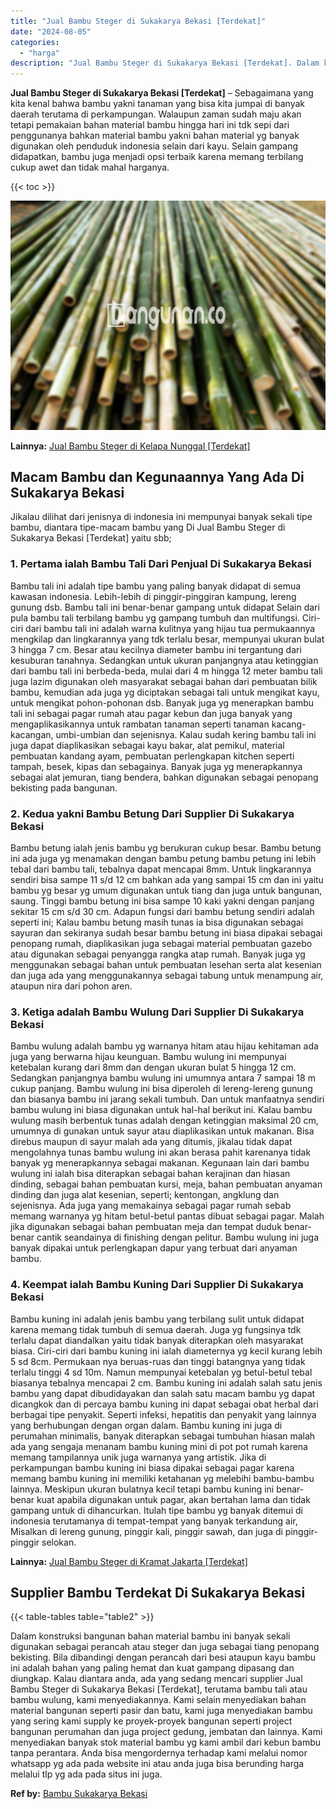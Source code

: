 ```yaml
---
title: "Jual Bambu Steger di Sukakarya Bekasi [Terdekat]"
date: "2024-08-05"
categories: 
  - "harga"
description: "Jual Bambu Steger di Sukakarya Bekasi [Terdekat]. Dalam konstruksi bangunan bahan material bambu ini banyak sekali digunakan sebagai perancah atau steger dan..."
---
```


**Jual Bambu Steger di Sukakarya Bekasi \[Terdekat\]** – Sebagaimana yang kita kenal bahwa bambu yakni tanaman yang bisa kita jumpai di banyak daerah terutama di perkampungan. Walaupun zaman sudah maju akan tetapi pemakaian bahan material bambu hingga hari ini tdk sepi dari penggunanya bahkan material bambu yakni bahan material yg banyak digunakan oleh penduduk indonesia selain dari kayu. Selain gampang didapatkan, bambu juga menjadi opsi terbaik karena memang terbilang cukup awet dan tidak mahal harganya.

{{< toc >}}

![Jual Bambu Steger di Sukakarya Bekasi [Terdekat]](/images/jual-bambu-tali-35.png)

**Lainnya:** [Jual Bambu Steger di Kelapa Nunggal \[Terdekat\]](https://bambu.bangunan.co/jual-bambu-steger-di-kelapa-nunggal-terdekat/)

## Macam Bambu dan Kegunaannya Yang Ada Di Sukakarya Bekasi

Jikalau dilihat dari jenisnya di indonesia ini mempunyai banyak sekali tipe bambu, diantara tipe-macam bambu yang Di Jual Bambu Steger di Sukakarya Bekasi \[Terdekat\] yaitu sbb;

### 1\. Pertama ialah Bambu Tali Dari Penjual Di Sukakarya Bekasi

Bambu tali ini adalah tipe bambu yang paling banyak didapat di semua kawasan indonesia. Lebih-lebih di pinggir-pinggiran kampung, lereng gunung dsb. Bambu tali ini benar-benar gampang untuk didapat Selain dari pula bambu tali terbilang bambu yg gampang tumbuh dan multifungsi. Ciri-ciri dari bambu tali ini adalah warna kulitnya yang hijau tua permukaannya mengkilap dan lingkarannya yang tdk terlalu besar, mempunyai ukuran bulat 3 hingga 7 cm. Besar atau kecilnya diameter bambu ini tergantung dari kesuburan tanahnya. Sedangkan untuk ukuran panjangnya atau ketinggian dari bambu tali ini berbeda-beda, mulai dari 4 m hingga 12 meter bambu tali juga lazim digunakan oleh masyarakat sebagai bahan dari pembuatan bilik bambu, kemudian ada juga yg diciptakan sebagai tali untuk mengikat kayu, untuk mengikat pohon-pohonan dsb. Banyak juga yg menerapkan bambu tali ini sebagai pagar rumah atau pagar kebun dan juga banyak yang mengaplikasikannya untuk rambatan tanaman seperti tanaman kacang-kacangan, umbi-umbian dan sejenisnya. Kalau sudah kering bambu tali ini juga dapat diaplikasikan sebagai kayu bakar, alat pemikul, material pembuatan kandang ayam, pembuatan perlengkapan kitchen seperti tampah, besek, kipas dan sebagainya. Banyak juga yg menerapkannya sebagai alat jemuran, tiang bendera, bahkan digunakan sebagai penopang bekisting pada bangunan.

### 2\. Kedua yakni Bambu Betung Dari Supplier Di Sukakarya Bekasi

Bambu betung ialah jenis bambu yg berukuran cukup besar. Bambu betung ini ada juga yg menamakan dengan bambu petung bambu petung ini lebih tebal dari bambu tali, tebalnya dapat mencapai 8mm. Untuk lingkarannya sendiri bisa sampe 11 s/d 12 cm bahkan ada yang sampai 15 cm dan ini yaitu bambu yg besar yg umum digunakan untuk tiang dan juga untuk bangunan, saung. Tinggi bambu betung ini bisa sampe 10 kaki yakni dengan panjang sekitar 15 cm s/d 30 cm. Adapun fungsi dari bambu betung sendiri adalah seperti ini; Kalau bambu betung masih tunas ia bisa digunakan sebagai sayuran dan sekiranya sudah besar bambu betung ini biasa dipakai sebagai penopang rumah, diaplikasikan juga sebagai material pembuatan gazebo atau digunakan sebagai penyangga rangka atap rumah. Banyak juga yg menggunakan sebagai bahan untuk pembuatan lesehan serta alat kesenian dan juga ada yang menggunakannya sebagai tabung untuk menampung air, ataupun nira dari pohon aren.

### 3\. Ketiga adalah Bambu Wulung Dari Supplier Di Sukakarya Bekasi

Bambu wulung adalah bambu yg warnanya hitam atau hijau kehitaman ada juga yang berwarna hijau keunguan. Bambu wulung ini mempunyai ketebalan kurang dari 8mm dan dengan ukuran bulat 5 hingga 12 cm. Sedangkan panjangnya bambu wulung ini umumnya antara 7 sampai 18 m cukup panjang. Bambu wulung ini bisa diperoleh di lereng-lereng gunung dan biasanya bambu ini jarang sekali tumbuh. Dan untuk manfaatnya sendiri bambu wulung ini biasa digunakan untuk hal-hal berikut ini. Kalau bambu wulung masih berbentuk tunas adalah dengan ketinggian maksimal 20 cm, umumnya di gunakan untuk sayur atau diaplikasikan untuk makanan. Bisa direbus maupun di sayur malah ada yang ditumis, jikalau tidak dapat mengolahnya tunas bambu wulung ini akan berasa pahit karenanya tidak banyak yg menerapkannya sebagai makanan. Kegunaan lain dari bambu wulung ini ialah bisa diterapkan sebagai bahan kerajinan dan hiasan dinding, sebagai bahan pembuatan kursi, meja, bahan pembuatan anyaman dinding dan juga alat kesenian, seperti; kentongan, angklung dan sejenisnya. Ada juga yang memakainya sebagai pagar rumah sebab memang warnanya yg hitam betul-betul pantas dibuat sebagai pagar. Malah jika digunakan sebagai bahan pembuatan meja dan tempat duduk benar-benar cantik seandainya di finishing dengan pelitur. Bambu wulung ini juga banyak dipakai untuk perlengkapan dapur yang terbuat dari anyaman bambu.

### 4\. Keempat ialah Bambu Kuning Dari Supplier Di Sukakarya Bekasi

Bambu kuning ini adalah jenis bambu yang terbilang sulit untuk didapat karena memang tidak tumbuh di semua daerah. Juga yg fungsinya tdk terlalu dapat diandalkan yaitu tidak banyak diterapkan oleh masyarakat biasa. Ciri-ciri dari bambu kuning ini ialah diameternya yg kecil kurang lebih 5 sd 8cm. Permukaan nya beruas-ruas dan tinggi batangnya yang tidak terlalu tinggi 4 sd 10m. Namun mempunyai ketebalan yg betul-betul tebal biasanya tebalnya mencapai 2 cm. Bambu kuning ini adalah salah satu jenis bambu yang dapat dibudidayakan dan salah satu macam bambu yg dapat dicangkok dan di percaya bambu kuning ini dapat sebagai obat herbal dari berbagai tipe penyakit. Seperti infeksi, hepatitis dan penyakit yang lainnya yang berhubungan dengan organ dalam. Bambu kuning ini juga di perumahan minimalis, banyak diterapkan sebagai tumbuhan hiasan malah ada yang sengaja menanam bambu kuning mini di pot pot rumah karena memang tampilannya unik juga warnanya yang artistik. Jika di perkampungan bambu kuning ini biasa dipakai sebagai pagar karena memang bambu kuning ini memiliki ketahanan yg melebihi bambu-bambu lainnya. Meskipun ukuran bulatnya kecil tetapi bambu kuning ini benar-benar kuat apabila digunakan untuk pagar, akan bertahan lama dan tidak gampang untuk di dihancurkan. Itulah tipe bambu yg banyak ditemui di indonesia terutamanya di tempat-tempat yang banyak terkandung air, Misalkan di lereng gunung, pinggir kali, pinggir sawah, dan juga di pinggir-pinggir selokan.

**Lainnya:** [Jual Bambu Steger di Kramat Jakarta \[Terdekat\]](https://bambu.bangunan.co/jual-bambu-steger-di-kramat-jakarta-terdekat/)

## Supplier Bambu Terdekat Di Sukakarya Bekasi

{{< table-tables table="table2" >}}

Dalam konstruksi bangunan bahan material bambu ini banyak sekali digunakan sebagai perancah atau steger dan juga sebagai tiang penopang bekisting. Bila dibandingi dengan perancah dari besi ataupun kayu bambu ini adalah bahan yang paling hemat dan kuat gampang dipasang dan diungkap. Kalau diantara anda, ada yang sedang mencari supplier Jual Bambu Steger di Sukakarya Bekasi \[Terdekat\], terutama bambu tali atau bambu wulung, kami menyediakannya. Kami selain menyediakan bahan material bangunan seperti pasir dan batu, kami juga menyediakan bambu yang sering kami supply ke proyek-proyek bangunan seperti project bangunan perumahan dan juga project gedung, jembatan dan lainnya. Kami menyediakan banyak stok material bambu yg kami ambil dari kebun bambu tanpa perantara. Anda bisa mengordernya terhadap kami melalui nomor whatsapp yg ada pada website ini atau anda juga bisa berunding harga melalui tlp yg ada pada situs ini juga.

**Ref by:** [Bambu Sukakarya Bekasi](https://id.wikipedia.org/wiki/Bambu)
